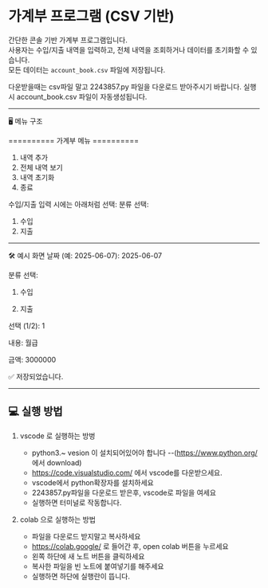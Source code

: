 # 가계부 프로그램 (CSV 기반)

간단한 콘솔 기반 가계부 프로그램입니다.  
사용자는 수입/지출 내역을 입력하고, 전체 내역을 조회하거나 데이터를 초기화할 수 있습니다.  
모든 데이터는 `account_book.csv` 파일에 저장됩니다.

다운받을때는 csv파일 말고 2243857.py 파일을 다운로드 받아주시기 바랍니다.
실행시 account_book.csv 파일이 자동생성됩니다.

---

🖥️ 메뉴 구조

========== 가계부 메뉴 ==========
1. 내역 추가
2. 전체 내역 보기
3. 내역 초기화
4. 종료

수입/지출 입력 시에는 아래처럼 선택:
분류 선택:
1. 수입
2. 지출

---

🛠 예시 화면
날짜 (예: 2025-06-07): 2025-06-07

분류 선택:

1. 수입

2. 지출

선택 (1/2): 1

내용: 월급

금액: 3000000

✅ 저장되었습니다.



---

## 💻 실행 방법

1. vscode 로 실행하는 방벙

   * python3.~ vesion 이 설치되어있어야 합니다
     --(https://www.python.org/ 에서 download)
   * https://code.visualstudio.com/ 에서 vscode를 다운받으세요.
   * vscode에서 python확장자를 설치하세요
   * 2243857.py파일을 다운로드 받은후, vscode로 파일을 여세요
   * 실행하면 터미널로 작동합니다.
  
2. colab 으로 실행하는 방법

   * 파일을 다운로드 받지말고 복사하세요
   * https://colab.google/ 로 들어간 후, open colab 버튼을 누르세요
   * 왼쪽 하단에 새 노트 버튼을 클릭하세요
   * 복사한 파일을 빈 노트에 붙여넣기를 해주세요
   * 실행하면 하단에 실행란이 뜹니다.


